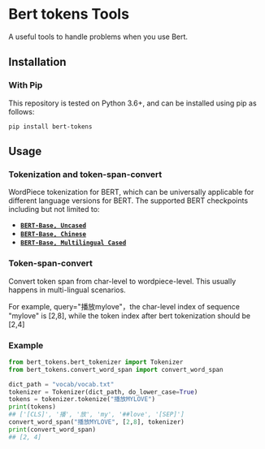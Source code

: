 # Bert tokens Tools

A useful tools to handle problems when you use Bert.

## Installation

### With Pip
This repository is tested on Python 3.6+, and can be installed using pip as follows:
```shell
pip install bert-tokens
```

## Usage

### Tokenization and token-span-convert
WordPiece tokenization for BERT, which can be universally applicable for different language versions for BERT. The supported BERT checkpoints including but not limited to:
- **[`BERT-Base, Uncased`](https://storage.googleapis.com/bert_models/2020_02_20/uncased_L-12_H-768_A-12.zip)**
- **[`BERT-Base, Chinese`](https://storage.googleapis.com/bert_models/2018_11_03/chinese_L-12_H-768_A-12.zip)**
- **[`BERT-Base, Multilingual Cased`](https://storage.googleapis.com/bert_models/2018_11_23/multi_cased_L-12_H-768_A-12.zip)**

### Token-span-convert
Convert token span from char-level to wordpiece-level. This usually happens in multi-lingual scenarios.

For example, query="播放mylove"，the char-level index of sequence "mylove" is [2,8], while the token index after bert tokenization should be [2,4]

### Example
```python
from bert_tokens.bert_tokenizer import Tokenizer
from bert_tokens.convert_word_span import convert_word_span

dict_path = "vocab/vocab.txt"
tokenizer = Tokenizer(dict_path, do_lower_case=True)
tokens = tokenizer.tokenize("播放MYLOVE")
print(tokens)
## ['[CLS]', '播', '放', 'my', '##love', '[SEP]']
convert_word_span("播放MYLOVE", [2,8], tokenizer)
print(convert_word_span)
## [2, 4]
```
